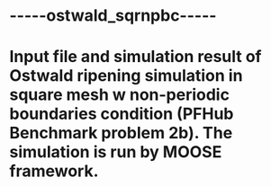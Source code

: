 # -----ostwald_sqrnpbc-----

# Input file and simulation result of Ostwald ripening simulation in square mesh w non-periodic boundaries condition (PFHub Benchmark problem 2b). The simulation is run by MOOSE framework.
